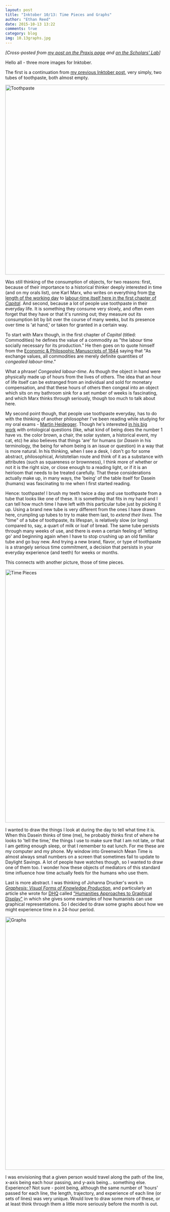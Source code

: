 ```yaml
---
layout: post
title: "Inktober 10/13: Time Pieces and Graphs"
author: "Ethan Reed"
date: 2015-10-13 13:22
comments: true
category: blog
img: 10.13graphs.jpg
---
```

<em>[Cross-posted from <a href="http://praxis.scholarslab.org/blog/2015/10/13/inktober-10-13-time-pieces-graphs/">my post on the Praxis page</a> and <a href="http://scholarslab.org/digital-humanities/inktober-1013-time-pieces-and-graphs/">on the Scholars' Lab</a>] </em>

Hello all - three more images for Inktober.

The first is a continuation from <a href="http://praxis.scholarslab.org/blog/2015/10/05/inktober-10-5-three-sketches/">my previous Inktober post</a>, very simply, two tubes of toothpaste, both almost empty.

<img src="{{ root_url  }}/images/10.13toothpaste.jpg" alt="Toothpaste" width="800" height="600">

Was still thinking of the consumption of objects, for two reasons: first, because of their importance to a historical thinker deeply interested in time (and on my orals list), one Karl Marx, who writes on everything from <a href="https://www.marxists.org/archive/marx/works/1867-c1/ch10.htm">the length of the working day</a> to <a href="https://www.marxists.org/archive/marx/works/1867-c1/ch01.htm#S1">labour-time itself here in the first chapter of <em>Capital</em></a>. And second, because a lot of people use toothpaste in their everyday life. It is something they consume very slowly, and often even forget that they have or that it's running out; they measure out its consumption bit by bit over the course of many weeks, but its presence over time is 'at hand,' or taken for granted in a certain way.

To start with Marx though, in the first chapter of <em>Capital</em> (titled: Commodities) he defines the value of a commodity as "the labour time socially necessary for its production." He then goes on to quote himself from the <a href="https://www.marxists.org/archive/marx/works/1844/manuscripts/preface.htm">Economic &amp; Philosophic Manuscripts of 1844</a> saying that "As exchange values, all commodities are merely definite quantities of <em>congealed labour-time</em>."

What a phrase! <em>Congealed labour-time</em>. As though the object in hand were physically made up of hours from the lives of others. The idea that an hour of life itself can be estranged from an individual and sold for monetary compensation, and that these hours of others then congeal into an object which sits on my bathroom sink for a set number of weeks is fascinating, and which Marx thinks through seriously, though too much to talk about here.

My second point though, that people use toothpaste everyday, has to do with the thinking of another philosopher I've been reading while studying for my oral exams - <a href="http://plato.stanford.edu/entries/heidegger/">Martin Heidegger</a>. Though he's interested <a href="http://plato.stanford.edu/entries/heidegger/#BeiTim">in his big work</a> with ontological questions (like, what kind of being does the number 1 have vs. the color brown, a chair, the solar system, a historical event, my cat, etc) he also believes that things 'are' for humans (or <em>Dasein</em> in his terminology, the being for whom being is an issue or question) in a way that is more natural. In his thinking, when I see a desk, I don't go for some abstract, philosophical, Aristotelian route and think of it as a substance with attributes (such as squareness or brownness), I think more of whether or not it is the right size, or close enough to a reading light, or if it is an heirloom that needs to be treated carefully. That these considerations actually make up, in many ways, the 'being' of the table itself for Dasein (humans) was fascinating to me when I first started reading.

Hence: toothpaste! I brush my teeth twice a day and use toothpaste from a tube that looks like one of these. It is something that fits in my hand and I can tell how much time I have left with this particular tube just by picking it up. Using a brand new tube is very different from the ones I have drawn here, crumpling up tubes to try to make them last, to <em>extend their lives</em>. The "time" of a tube of toothpaste, its lifespan, is relatively slow (or long) compared to, say, a quart of milk or loaf of bread. The same tube persists through many weeks of use, and there is even a certain feeling of 'letting go' and beginning again when I have to stop crushing up an old familiar tube and go buy new. And trying a new brand, flavor, or type of toothpaste is a strangely serious time commitment, a decision that persists in your everyday experience (and teeth) for weeks or months.

This connects with another picture, those of time pieces.

<img src="{{ root_url  }}/images/10.13laptopwatchphone.jpg" alt="Time Pieces" width="600" height="800">

I wanted to draw the things I look at during the day to tell what time it is. When this Dasein thinks of time (me), he probably thinks first of where he looks to 'tell the time,' the things I use to make sure that I am not late, or that I am getting enough sleep, or that I remember to eat lunch. For me these are my computer and my phone. My window into Greenwich Mean Time is almost always small numbers on a screen that sometimes fail to update to Daylight Savings. A lot of people have watches though, so I wanted to draw one of them too. I wonder how these objects of mediators of this standard time influence how time actually feels for the humans who use them.

Last is more abstract. I was thinking of Johanna Drucker's work in <em><a href="http://www.hup.harvard.edu/catalog.php?isbn=9780674724938">Graphesis: Visual Forms of Knowledge Production</a></em>, and particularly an article she wrote for <a href="http://www.digitalhumanities.org/dhq/">DHQ</a> called <a href="http://www.digitalhumanities.org/dhq/vol/5/1/000091/000091.html">"Humanities Approaches to Graphical Display"</a> in which she gives some examples of how humanists can use graphical representations. So I decided to draw some graphs about how we might experience time in a 24-hour period.

<img src="{{ root_url  }}/images/10.13graphs.jpg" alt="Graphs" width="600" height="800">

I was envisioning that a given person would travel along the path of the line, x-axis being each hour passing, and y-axis being... something else. Experience? Not sure - point being, although the same number of 'hours' passed for each line, the length, trajectory, and experience of each line (or sets of lines) was very unique. Would love to draw some more of these, or at least think through them a little more seriously before the month is out.

